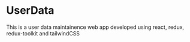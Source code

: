 # UserData
This is a user data maintainence web app developed using react, redux, redux-toolkit and tailwindCSS
